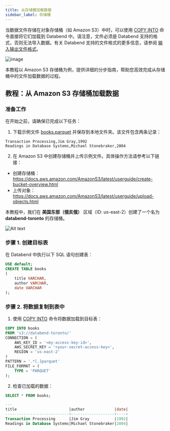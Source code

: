 ```yaml
---
title: 从存储桶加载数据
sidebar_label: 存储桶
---
```


当数据文件存储在对象存储桶（如 Amazon S3）中时，可以使用 [COPY INTO](/sql/sql-commands/dml/dml-copy-into-table) 命令直接将它们加载到 Databend 中。请注意，文件必须是 Databend 支持的格式，否则无法导入数据。有关 Databend 支持的文件格式的更多信息，请参阅 [输入输出文件格式](/sql/sql-reference/file-format-options)。

![image](/img/load/load-data-from-s3.jpeg)

本教程以 Amazon S3 存储桶为例，提供详细的分步指南，帮助您高效完成从存储桶中的文件加载数据的过程。

## 教程：从 Amazon S3 存储桶加载数据

### 准备工作

在开始之前，请确保已完成以下任务：

1. 下载示例文件 [books.parquet](https://datafuse-1253727613.cos.ap-hongkong.myqcloud.com/data/books.parquet) 并保存到本地文件夹。该文件包含两条记录：

```text title='books.parquet'
Transaction Processing,Jim Gray,1992
Readings in Database Systems,Michael Stonebraker,2004
```

2. 在 Amazon S3 中创建存储桶并上传示例文件。具体操作方法请参考以下链接：

- 创建存储桶：https://docs.aws.amazon.com/AmazonS3/latest/userguide/create-bucket-overview.html
- 上传对象：https://docs.aws.amazon.com/AmazonS3/latest/userguide/upload-objects.html

本教程中，我们在 **美国东部（俄亥俄）** 区域（ID: us-east-2）创建了一个名为 **databend-toronto** 的存储桶。

![Alt text](/img/load/toronto-bucket.png)

### 步骤 1. 创建目标表

在 Databend 中执行以下 SQL 语句创建表：

```sql
USE default;
CREATE TABLE books
(
    title VARCHAR,
    author VARCHAR,
    date VARCHAR
);
```

### 步骤 2. 将数据复制到表中

1. 使用 [COPY INTO](/sql/sql-commands/dml/dml-copy-into-table) 命令将数据加载到目标表：

```sql
COPY INTO books
FROM 's3://databend-toronto/'
CONNECTION = (
    AWS_KEY_ID = '<my-access-key-id>',
    AWS_SECRET_KEY = '<your-secret-access-key>',
    REGION = 'us-east-2'
)
PATTERN = '.*[.]parquet'
FILE_FORMAT = (
    TYPE = 'PARQUET'
);
```

2. 检查已加载的数据：

```sql
SELECT * FROM books;

---
title                       |author             |date|
----------------------------+-------------------+----+
Transaction Processing      |Jim Gray           |1992|
Readings in Database Systems|Michael Stonebraker|2004|
```
